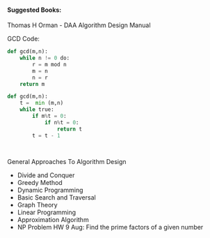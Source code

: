 #### Suggested Books:
Thomas H Orman - DAA
Algorithm Design Manual




GCD Code:
```python
def gcd(m,n):
	while n != 0 do:
		r = m mod n
		m = n
		n = r
	return m
```

```python
def gcd(m,n):
	t =  min (m,n)
	while true:
		if m%t = 0:
			if n%t = 0:
				return t
		t = t - 1
		
		
```

General Approaches To Algorithm Design
- Divide and Conquer
- Greedy Method
- Dynamic Programming
- Basic Search and Traversal
- Graph Theory
- Linear Programming
- Approximation Algorithm
- NP Problem
HW 9 Aug:
Find the prime factors of a given number
